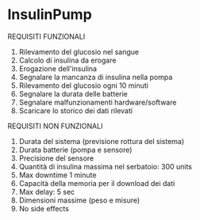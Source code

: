 # InsulinPump

REQUISITI FUNZIONALI

1. Rilevamento del glucosio nel sangue
2. Calcolo di insulina da erogare
3. Erogazione dell'insulina
4. Segnalare la mancanza di insulina nella pompa
5. Rilevamento del glucosio ogni 10 minuti
6. Segnalare la durata delle batterie
7. Segnalare malfunzionamenti hardware/software
8. Scaricare lo storico dei dati rilevati


REQUISITI NON FUNZIONALI

1. Durata del sistema (previsione rottura del sistema)
2. Durata batterie (pompa e sensore)
3. Precisione del sensore
4. Quantità di insulina massima nel serbatoio: 300 units
5. Max downtime 1 minute
6. Capacità della memoria per il download dei dati
7. Max delay: 5 sec
8. Dimensioni massime (peso e misure)
9. No side effects

